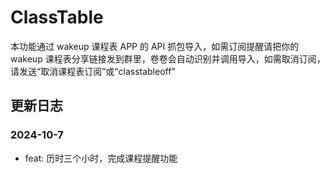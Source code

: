 # ClassTable

本功能通过 wakeup 课程表 APP 的 API 抓包导入，如需订阅提醒请把你的 wakeup 课程表分享链接发到群里，卷卷会自动识别并调用导入，如需取消订阅，请发送“取消课程表订阅”或“classtableoff”

## 更新日志

### 2024-10-7

- feat: 历时三个小时，完成课程提醒功能
